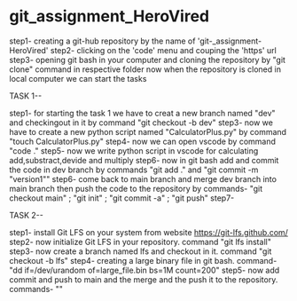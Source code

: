 # git_assignment_HeroVired
step1- creating a git-hub repository by the name of 'git-_assignment-HeroVired'
step2- clicking on the 'code' menu and couping the 'https' url
step3- opening git bash in your computer and cloning the repository by "git clone" command in respective folder
now when the repository is cloned in local computer we can start the tasks

TASK 1--

step1- for starting the task 1 we have to creat a new branch named "dev" and checkingout in it by command "git checkout -b dev"
step3- now we have to create a new python script named "CalculatorPlus.py" by               command "touch CalculatorPlus.py"
step4- now we can open vscode by command "code ."
step5- now we write python script in vscode for calculating add,substract,devide and multiply
step6- now in git bash add and commit the code in dev branch by commands "git add ." and "git commit -m "version1""
step6- come back to main branch and merge dev branch into main branch then push the code to the repository by commands- "git checkout main" ; "git init" ; "git commit -a" ; "git push"
step7- 


TASK 2--

step1- install Git LFS on your system from website https://git-lfs.github.com/
step2- now initialize Git LFS in your repository. command "git lfs install"
step3- now create a branch named lfs and checkout in it. command "git checkout -b lfs"
step4- creating a large binary file in git bash. command- "dd if=/dev/urandom of=large_file.bin bs=1M count=200"
step5- now add commit and push to main and the merge and the push it to the repository. commands- ""
